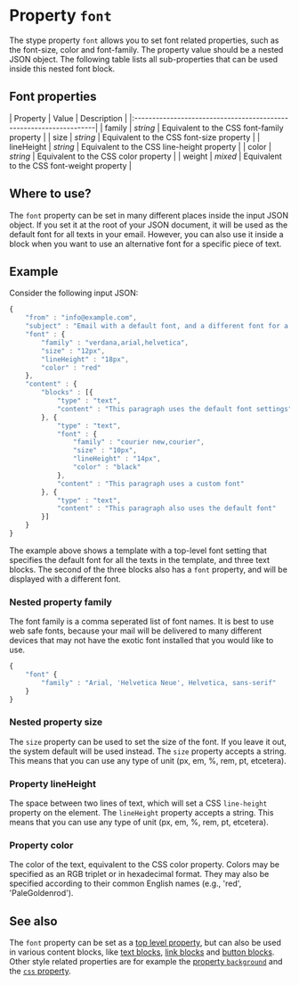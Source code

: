 # Property `font`

The stype property `font` allows you to set font related properties, such as the 
font-size, color and font-family. The property value should be a nested JSON 
object. The following table lists all sub-properties that can be used inside this 
nested font block.

## Font properties

| Property | Value | Description                                     |
|:-------------------------------------------------------------------|
| family | _string_ | Equivalent to the CSS font-family property     |
| size | _string_ | Equivalent to the CSS font-size property         |
| lineHeight | _string_ | Equivalent to the CSS line-height property |
| color | _string_ | Equivalent to the CSS color property            |
| weight | _mixed_ | Equivalent to the CSS font-weight property      |

## Where to use?

The `font` property can be set in many different places inside the input JSON 
object. If you set it at the root of your JSON document, it will be used as 
the default font for all texts in your email. However, you can also use it inside 
a block when you want to use an alternative font for a specific piece of text.

## Example

Consider the following input JSON:

```javascript
{
    "from" : "info@example.com",
    "subject" : "Email with a default font, and a different font for a specific text",
    "font" : {
        "family" : "verdana,arial,helvetica",
        "size" : "12px",
        "lineHeight" : "18px",
        "color" : "red"
    },
    "content" : {
        "blocks" : [{
            "type" : "text",
            "content" : "This paragraph uses the default font settings"
        }, {
            "type" : "text",
            "font" : {
                "family" : "courier new,courier",
                "size" : "10px",
                "lineHeight" : "14px",
                "color" : "black"
            },
            "content" : "This paragraph uses a custom font"
        }, {
            "type" : "text",
            "content" : "This paragraph also uses the default font"
        }]
    }
}
```

The example above shows a template with a top-level font setting that specifies 
the default font for all the texts in the template, and three text blocks. 
The second of the three blocks also has a `font` property, and will be displayed 
with a different font.

### Nested property family

The font family is a comma seperated list of font names. It is best to use 
web safe fonts, because your mail will be delivered to many different devices 
that may not have the exotic font installed that you would like to use.

```javascript
{
    "font" {
        "family" : "Arial, 'Helvetica Neue', Helvetica, sans-serif"
    }
}
```

### Nested property size

The `size` property can be used to set the size of the font. If you leave it out, 
the system default will be used instead. The `size` property accepts a string. 
This means that you can use any type of unit (px, em, %, rem, pt, etcetera). 

### Property lineHeight

The space between two lines of text, which will set a CSS `line-height` property 
on the element. The `lineHeight` property accepts a string. This means that you 
can use any type of unit (px, em, %, rem, pt, etcetera). 

### Property color

The color of the text, equivalent to the CSS color property. Colors may be 
specified as an RGB triplet or in hexadecimal format. They may also be specified 
according to their common English names (e.g., 'red', 'PaleGoldenrod').

## See also

The `font` property can be set as a [top level property](copernica-docs:ResponsiveEmail/json/top-level-properties), 
but can also be used in various content blocks, like [text blocks](copernica-docs:ResponsiveEmail/json/block-text), 
[link blocks](copernica-docs:ResponsiveEmail/json/block-link) and [button blocks](copernica-docs:ResponsiveEmail/json/block-button). 
Other style related properties are for example the [property `background`](copernica-docs:ResponsiveEmail/json/property-background) 
and the [`css` property](copernica-docs:ResponsiveEmail/json/property-css).
